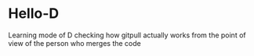 # Hello-D
Learning mode of D
checking how gitpull actually works from the point of view of the person who merges the code
